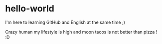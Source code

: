 # hello-world
I'm here to learning GitHub and English at the same time ;)

Crazy human my lifestyle is high and moon tacos is not better than pizza ! :D
